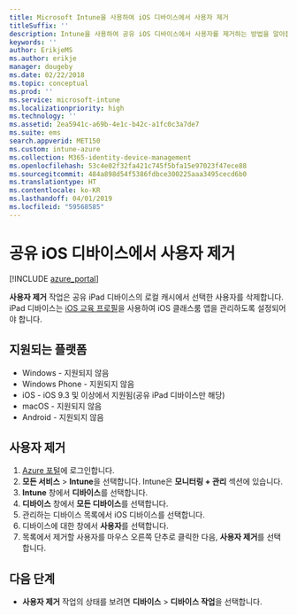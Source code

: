 ```yaml
---
title: Microsoft Intune을 사용하여 iOS 디바이스에서 사용자 제거
titleSuffix: ''
description: Intune을 사용하여 공유 iOS 디바이스에서 사용자를 제거하는 방법을 알아봅니다.
keywords: ''
author: ErikjeMS
ms.author: erikje
manager: dougeby
ms.date: 02/22/2018
ms.topic: conceptual
ms.prod: ''
ms.service: microsoft-intune
ms.localizationpriority: high
ms.technology: ''
ms.assetid: 2ea5941c-a69b-4e1c-b42c-a1fc0c3a7de7
ms.suite: ems
search.appverid: MET150
ms.custom: intune-azure
ms.collection: M365-identity-device-management
ms.openlocfilehash: 53c4e02f32fa421c745f5bfa15e97023f47ece88
ms.sourcegitcommit: 484a898d54f5386fdbce300225aaa3495cecd6b0
ms.translationtype: HT
ms.contentlocale: ko-KR
ms.lasthandoff: 04/01/2019
ms.locfileid: "59568585"
---
```

# <a name="remove-a-user-from-a-shared-ios-device"></a>공유 iOS 디바이스에서 사용자 제거


[!INCLUDE [azure_portal](./includes/azure_portal.md)]

**사용자 제거** 작업은 공유 iPad 디바이스의 로컬 캐시에서 선택한 사용자를 삭제합니다. iPad 디바이스는 [iOS 교육 프로필](education-settings-configure-ios.md)을 사용하여 iOS 클래스룸 앱을 관리하도록 설정되어야 합니다. 

## <a name="supported-platforms"></a>지원되는 플랫폼

- Windows - 지원되지 않음
- Windows Phone - 지원되지 않음
- iOS - iOS 9.3 및 이상에서 지원됨(공유 iPad 디바이스만 해당)
- macOS - 지원되지 않음
- Android - 지원되지 않음

## <a name="remove-a-user"></a>사용자 제거

1. [Azure 포털](https://portal.azure.com)에 로그인합니다.
2. **모든 서비스** > **Intune**을 선택합니다. Intune은 **모니터링 + 관리** 섹션에 있습니다.
3. **Intune** 창에서 **디바이스**를 선택합니다.
4. **디바이스** 창에서 **모든 디바이스**를 선택합니다.
5. 관리하는 디바이스 목록에서 iOS 디바이스를 선택합니다.
6. 디바이스에 대한 창에서 **사용자**를 선택합니다.
7. 목록에서 제거할 사용자를 마우스 오른쪽 단추로 클릭한 다음, **사용자 제거**를 선택합니다.

## <a name="next-steps"></a>다음 단계

- **사용자 제거** 작업의 상태를 보려면 **디바이스** > **디바이스 작업**을 선택합니다.
